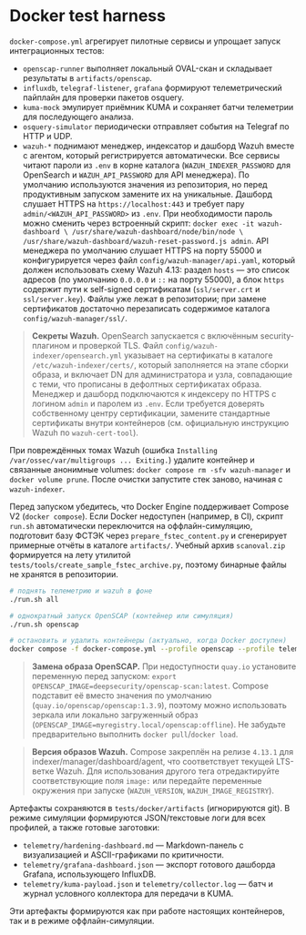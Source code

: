 # Docker test harness

`docker-compose.yml` агрегирует пилотные сервисы и упрощает запуск интеграционных тестов:

- `openscap-runner` выполняет локальный OVAL-скан и складывает результаты в `artifacts/openscap`.
- `influxdb`, `telegraf-listener`, `grafana` формируют телеметрический пайплайн для проверки пакетов osquery.
- `kuma-mock` эмулирует приёмник KUMA и сохраняет батчи телеметрии для последующего анализа.
- `osquery-simulator` периодически отправляет события на Telegraf по HTTP и UDP.
- `wazuh-*` поднимают менеджер, индексатор и дашборд Wazuh вместе с агентом, который
  регистрируется автоматически. Все сервисы читают пароли из `.env` в корне каталога
  (`WAZUH_INDEXER_PASSWORD` для OpenSearch и `WAZUH_API_PASSWORD` для API менеджера).
  По умолчанию используются значения из репозитория, но перед продуктивным запуском
  замените их на уникальные. Дашборд слушает HTTPS на `https://localhost:443` и требует
  пару `admin/<WAZUH_API_PASSWORD>` из `.env`. При необходимости пароль можно сменить
  через встроенный скрипт: `docker exec -it wazuh-dashboard \
  /usr/share/wazuh-dashboard/node/bin/node \
  /usr/share/wazuh-dashboard/wazuh-reset-password.js admin`.
  API менеджера по умолчанию слушает HTTPS на порту 55000 и конфигурируется через файл
  `config/wazuh-manager/api.yaml`, который должен использовать схему Wazuh 4.13: раздел
  `hosts` — это список адресов (по умолчанию `0.0.0.0` и `::` на порту 55000), а блок
  `https` содержит пути к self-signed сертификатам (`ssl/server.crt` и `ssl/server.key`).
  Файлы уже лежат в репозитории; при замене сертификатов достаточно перезаписать содержимое
  каталога `config/wazuh-manager/ssl/`.

> **Секреты Wazuh.** OpenSearch запускается с включённым security-плагином и проверкой TLS.
> Файл `config/wazuh-indexer/opensearch.yml` указывает на сертификаты в каталоге
> `/etc/wazuh-indexer/certs/`, который заполняется на этапе сборки образа, и включает DN для администратора и узла,
> совпадающие с теми, что прописаны в дефолтных сертификатах образа. Менеджер и
> дашборд подключаются к индексеру по HTTPS с логином `admin` и паролем из `.env`.
> Если требуется доверять собственному центру сертификации, замените стандартные сертификаты
> внутри контейнеров (см. официальную инструкцию Wazuh по `wazuh-cert-tool`).

  При повреждённых томах Wazuh (ошибка `Installing /var/ossec/var/multigroups ... Exiting.`)
  удалите контейнер и связанные анонимные volumes: `docker compose rm -sfv wazuh-manager`
  и `docker volume prune`. После очистки запустите стек заново, начиная с `wazuh-indexer`.

Перед запуском убедитесь, что Docker Engine поддерживает Compose V2 (`docker compose`). Если Docker недоступен (например, в CI),
скрипт `run.sh` автоматически переключится на оффлайн-симуляцию, подготовит базу ФСТЭК через `prepare_fstec_content.py` и сгенерирует примерные отчёты в каталоге `artifacts/`. Учебный архив `scanoval.zip` формируется на лету утилитой `tests/tools/create_sample_fstec_archive.py`, поэтому бинарные файлы не хранятся в репозитории.

```bash
# поднять телеметрию и wazuh в фоне
./run.sh all

# однократный запуск OpenSCAP (контейнер или симуляция)
./run.sh openscap

# остановить и удалить контейнеры (актуально, когда Docker доступен)
docker compose -f docker-compose.yml --profile openscap --profile telemetry --profile wazuh down
```

> **Замена образа OpenSCAP.** При недоступности `quay.io` установите переменную перед запуском: `export OPENSCAP_IMAGE=deepsecurity/openscap-scan:latest`. Compose подставит её вместо значения по умолчанию (`quay.io/openscap/openscap:1.3.9`), поэтому можно использовать зеркала или локально загруженный образ (`OPENSCAP_IMAGE=myregistry.local/openscap:offline`). Не забудьте предварительно выполнить `docker pull`/`docker load`.

> **Версия образов Wazuh.** Compose закреплён на релизе `4.13.1` для indexer/manager/dashboard/agent, что соответствует текущей LTS-ветке Wazuh. Для использования другого тега отредактируйте соответствующие поля `image:` или передайте переменные окружения при запуске (`WAZUH_VERSION`, `WAZUH_IMAGE_REGISTRY`).

Артефакты сохраняются в `tests/docker/artifacts` (игнорируются git). В режиме симуляции формируются JSON/текстовые логи для всех профилей, а также готовые заготовки:

- `telemetry/hardening-dashboard.md` — Markdown-панель с визуализацией и ASCII-графиками по критичности.
- `telemetry/grafana-dashboard.json` — экспорт готового дашборда Grafana, использующего InfluxDB.
- `telemetry/kuma-payload.json` и `telemetry/collector.log` — батч и журнал условного коллектора для передачи в KUMA.

Эти артефакты формируются как при работе настоящих контейнеров, так и в режиме оффлайн-симуляции.
